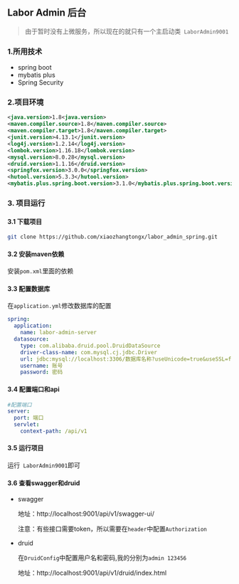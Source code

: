 ## Labor Admin 后台

> 由于暂时没有上微服务，所以现在的就只有一个主启动类`` LaborAdmin9001``

### 1.所用技术
- spring boot
- mybatis plus
- Spring Security

### 2.项目环境

```xml
<java.version>1.8<java.version>
<maven.compiler.source>1.8</maven.compiler.source>
<maven.compiler.target>1.8</maven.compiler.target>
<junit.version>4.13.1</junit.version>
<log4j.version>1.2.14</log4j.version>
<lombok.version>1.16.18</lombok.version>
<mysql.version>8.0.28</mysql.version>
<druid.version>1.1.16</druid.version>
<springfox.version>3.0.0</springfox.version>
<hutool.version>5.3.3</hutool.version>
<mybatis.plus.spring.boot.version>3.1.0</mybatis.plus.spring.boot.version>
```

### 3. 项目运行

#### 3.1 下载项目

```bash
git clone https://github.com/xiaozhangtongx/labor_admin_spring.git
```

#### 3.2 安装maven依赖

安装`pom.xml`里面的依赖

#### 3.3 配置数据库

在`application.yml`修改数据库的配置

```yaml
spring:
  application:
    name: labor-admin-server
  datasource:
    type: com.alibaba.druid.pool.DruidDataSource
    driver-class-name: com.mysql.cj.jdbc.Driver
    url: jdbc:mysql://localhost:3306/数据库名称?useUnicode=true&useSSL=false&characterEncoding=utf8&serverTimezone=Asia/Shanghai
    username: 账号
    password: 密码
```

#### 3.4 配置端口和api

```yaml
#配置端口
server:
  port: 端口
  servlet:
    context-path: /api/v1
```

#### 3.5 运行项目

运行` LaborAdmin9001`即可

#### 3.6 查看swagger和druid

- swagger 

  地址：http://localhost:9001/api/v1/swagger-ui/

  注意：有些接口需要token，所以需要在`header`中配置``Authorization``

- druid

  在`DruidConfig`中配置用户名和密码,我的分别为`admin 123456`

  地址：http://localhost:9001/api/v1/druid/index.html